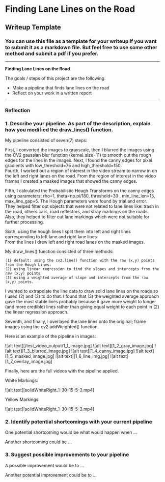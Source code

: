 # **Finding Lane Lines on the Road** 

## Writeup Template

### You can use this file as a template for your writeup if you want to submit it as a markdown file. But feel free to use some other method and submit a pdf if you prefer.

---

**Finding Lane Lines on the Road**

The goals / steps of this project are the following:
* Make a pipeline that finds lane lines on the road
* Reflect on your work in a written report


[//]: # (Image References)

[image1]: ./examples/grayscale.jpg "Grayscale"

---

### Reflection

### 1. Describe your pipeline. As part of the description, explain how you modified the draw_lines() function.

My pipeline consisted of seven(7) steps: 

First, I converted the images to grayscale, then I blurred the images using the CV2 gaussian blur function (kernel_size=11) 
to smooth out the rough edges for the lines in the images. Next, I found the canny edges for pixel gradients with low_threshold=75 and high_threshold=150.  
Fourth, I worked out a region of interest in the video stream to narrow in on the left and right lanes on the road.  From the region of interest 
in the video frames I created a masked images that showed the canny edges.  

Fifth, I calculated the Probabilistic Hough Transforms on the canny edges using parameters: 
rho=1, theta=np.pi/180, threshold=30 , min_line_len=15, max_line_gap=5.  The Hough parameters were found by trial and error.  
They helped filter out objects that were not related to lane lines like: trash in the road, others cars, road reflectors, 
and stray markings on the roads.  Also, they helped to filter out lane markings which were not suitable for further processing.  

Sixth, using the hough lines I split them into left and right lines corresponding to left lane and right lane lines.  
From the lines I drew left and right road lanes on the masked images.  

My draw_lines() function consisted of three methods: 

	(1) default: using the cv2.line() function with the raw (x,y) points from the Hough Lines. 
	(2) using linear regression to find the slopes and intercepts from the raw (x,y) points
	(3) using a weighted average of slope and intercepts from the raw (x,y) points.

I wanted to extrapolate the line data to draw solid lane lines on the roads so I used (2) and (3) to do that.
I found that (3) the weighted average approach gave the most stable lines probably because it gave more weight to longer 
(and more credible) lines rather than giving equal weight to each point in (2) the linear regression approach.

Seventh, and finally, I overlayed the lane lines onto the original; frame images using the cv2.addWeighted() function.

Here is an example of the pipeline in images:

![alt text][/test_video_output/1_1_image.jpg]
![alt text][1_2_gray_image.jpg]
![alt text][1_3_blurred_image.jpg]
![alt text][1_4_canny_image.jpg]
![alt text][1_5_masked_image.jpg]
![alt text][1_6_line_img.jpg]
![alt text][1_7_overlay_image.jpg]

Finally, here are the full videos with the pipeline applied.

White Markings:

![alt text][solidWhiteRight_1-30-15-5-3.mp4]

Yellow Markings:

![alt text][solidWhiteRight_1-30-15-5-3.mp4]

### 2. Identify potential shortcomings with your current pipeline

One potential shortcoming would be what would happen when ... 

Another shortcoming could be ...


### 3. Suggest possible improvements to your pipeline

A possible improvement would be to ...

Another potential improvement could be to ...
